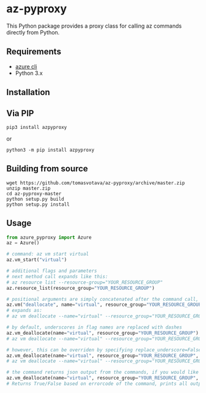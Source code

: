 # az-pyproxy

This Python package provides a proxy class for calling az commands directly from Python.

## Requirements

- [azure cli](https://docs.microsoft.com/en-us/cli/azure/install-azure-cli?view=azure-cli-latest)
- Python 3.x

## Installation

## Via PIP

```console
pip3 install azpyproxy
```

or

```console
python3 -m pip install azpyproxy
```

## Building from source

```console
wget https://github.com/tomasvotava/az-pyproxy/archive/master.zip
unzip master.zip
cd az-pyproxy-master
python setup.py build
python setup.py install
```

## Usage

```python
from azure_pyproxy import Azure
az = Azure()

# command: az vm start virtual
az.vm_start("virtual")

# additional flags and parameters
# next method call expands like this:
# az resource list --resource-group="YOUR_RESOURCE_GROUP"
az.resource_list(resource_group="YOUR_RESOURCE_GROUP")

# positional arguments are simply concatenated after the command call, so commands can be also passed as arguments
az.vm("deallocate", name="virtual", resource_group="YOUR_RESOURCE_GROUP")
# expands as:
# az vm deallocate --name="virtual" --resource_group="YOUR_RESOURCE_GROUP"

# by default, underscores in flag names are replaced with dashes
az.vm_deallocate(name="virtual", resource_group="YOUR_RESOURCE_GROUP")
# az vm deallocate --name="virtual" --resource_group="YOUR_RESOURCE_GROUP"

# however, this can be overriden by specifying replace_underscore=False
az.vm_deallocate(name="virtual", resource_group="YOUR_RESOURCE_GROUP", replace_underscore=False)
# az vm deallocate --name="virtual" --resource_group="YOUR_RESOURCE_GROUP"

# the command returns json output from the commands, if you would like to redirect stdout/stderr/stdin instead, just pass keep_output=True
az.vm_deallocate(name="virtual", resource_group="YOUR_RESOURCE_GROUP", keep_stdout=True)
# Returns True/False based on errorcode of the command, prints all output
```
